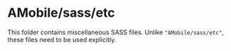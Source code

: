 # AMobile/sass/etc

This folder contains miscellaneous SASS files. Unlike `"AMobile/sass/etc"`, these files
need to be used explicitly.
